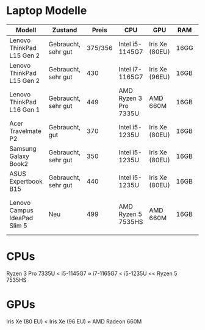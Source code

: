 # Laptop Modelle

| Modell                       | Zustand             | Preis   | CPU                   | GPU            | RAM  | SSD   | OS         | Displaygröße | Displaytechnologie | Gewicht | Tastaturbeleuchtung | Link                                                                         | Anmerkung                                                |
|------------------------------|---------------------|---------|-----------------------|----------------|------|-------|------------|--------------|--------------------|---------|---------------------|------------------------------------------------------------------------------|----------------------------------------------------------|
| Lenovo ThinkPad L15 Gen 2    | Gebraucht, sehr gut | 375/356 | Intel i5-1145G7       | Iris Xe (80EU) | 16GG | 256GB | Windows 11 | 15,6"        | IPS                | 1,9kg   | ja                  | [https://www.ebay.de/itm/167561484064](https://www.ebay.de/itm/167561484064) | Anbieter hat Preisvorschlag gemacht                      |
| Lenovo ThinkPad L15 Gen 2    | Gebraucht, sehr gut | 430     | Intel i7-1165G7       | Iris Xe (96EU) | 16GB | 512GB | Windows 10 | 15,6"        | IPS                | 1,9kg   | nein                | https://www.ebay.de/itm/256819831664                                         |                                                          |
| Lenovo ThinkPad L16 Gen 1    | Gebraucht, sehr gut | 449     | AMD Ryzen 3 Pro 7335U | AMD 660M       | 16GB | 256GB | Windows 11 | 16"          | IPS                | 1,8kg   | nein                | https://www.ebay.de/itm/277154437556                                         |                                                          |
| Acer Travelmate P2           | Gebraucht, gut      | 370     | Intel i5-1235U        | Iris Xe (80EU) | 16GB | 512GB | Windows 11 | 15,6"        | IPS                | 1,9kg   | nein                | https://www.ebay.de/itm/187227689866                                         |                                                          |
| Samsung Galaxy Book2         | Gebraucht, sehr gut | 350     | Intel i5-1235U        | Iris Xe (80EU) | 16GB | 512GB | Windows 11 | 15,6"        | IPS                | 1,6kg   | ja                  | https://www.ebay.de/itm/405886999297                                         |                                                          |
| ASUS Expertbook B15          | Gebraucht, sehr gut | 440     | Intel i5-1235U        | Iris Xe (80EU) | 16GB | 512GB | Windows 11 | 15,6"        | ?                  | 1,7kg   | ?                   | https://www.ebay.de/itm/286599120755                                         |                                                          |
| Lenovo Campus IdeaPad Slim 5 | Neu                 | 499     | AMD Ryzen 5 7535HS    | AMD 660M       | 16GB | 512GB | -          | 16"          | IPS                | 1,5kg   | ja                  | https://www.campuspoint.de/lenovocampus-ideapad-slim-5-15arp-83j3004dge.html | Sehr goßer Akku, sehr gutes Display, nur für Studierende |

# CPUs

Ryzen 3 Pro 7335U < i5-1145G7 ≈ i7-1165G7 < i5-1235U << Ryzen 5 7535HS

# GPUs

Iris Xe (80 EU) < Iris Xe (96 EU) ≈ AMD Radeon 660M
